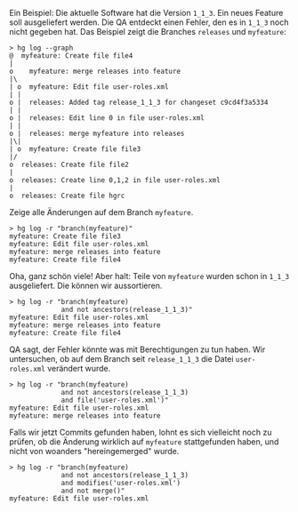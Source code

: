 Ein Beispiel: Die aktuelle Software hat die Version `1_1_3`. 
Ein neues Feature soll ausgeliefert werden. 
Die QA entdeckt einen Fehler, den es in `1_1_3` noch nicht
gegeben hat.
Das Beispiel zeigt die Branches `releases` und `myfeature`:


    > hg log --graph
    @  myfeature: Create file file4
    |
    o    myfeature: merge releases into feature
    |\
    | o  myfeature: Edit file user-roles.xml
    | |
    o |  releases: Added tag release_1_1_3 for changeset c9cd4f3a5334
    | |
    o |  releases: Edit line 0 in file user-roles.xml
    | |
    o |  releases: merge myfeature into releases
    |\|
    | o  myfeature: Create file file3
    |/
    o  releases: Create file file2
    |
    o  releases: Create line 0,1,2 in file user-roles.xml
    |
    o  releases: Create file hgrc
    
    
Zeige alle Änderungen auf dem Branch `myfeature`. 


    > hg log -r "branch(myfeature)"
    myfeature: Create file file3
    myfeature: Edit file user-roles.xml
    myfeature: merge releases into feature
    myfeature: Create file file4
    
Oha, ganz schön viele! Aber halt: Teile von `myfeature`
wurden schon in `1_1_3` ausgeliefert. Die können wir
aussortieren.


    > hg log -r "branch(myfeature) 
                 and not ancestors(release_1_1_3)"
    myfeature: Edit file user-roles.xml
    myfeature: merge releases into feature
    myfeature: Create file file4
    
QA sagt, der Fehler könnte was mit Berechtigungen zu tun haben.
Wir untersuchen, ob auf dem Branch seit `release_1_1_3` die Datei
`user-roles.xml` verändert wurde.


    > hg log -r "branch(myfeature) 
                 and not ancestors(release_1_1_3)
                 and file('user-roles.xml')"
    myfeature: Edit file user-roles.xml
    myfeature: merge releases into feature
    
Falls wir jetzt Commits gefunden haben, lohnt es sich vielleicht
noch zu prüfen, ob die Änderung wirklich auf `myfeature` stattgefunden 
haben, und nicht von woanders "hereingemerged" wurde.


    > hg log -r "branch(myfeature)
                 and not ancestors(release_1_1_3)
                 and modifies('user-roles.xml')
                 and not merge()"
    myfeature: Edit file user-roles.xml
    
